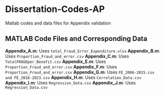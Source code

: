 # Dissertation-Codes-AP
Matlab codes and data files for Appendix validation

## MATLAB Code Files and Corresponding Data

  **Appendix_A.m**: Uses `total_Fraud_Error_Expenditure.xlsx`
  **Appendix_B.m**: Uses `Proportion_Fraud_and_error.csv`
  **Appendix_C.m**: Uses `TotalFRAUDper_Benefit.csv`
  **Appendix_E.m**: Uses `Proportion_Fraud_and_error.csv`
  **Appendix_F.m**: Uses `Proportion_Fraud_and_error.csv`
  **Appendix_G.m**: Uses `FE_2006-2015.csv and FE_2016-2023.csv`
  **Appendix_H.m**: Uses `Correlation_Data.csv`
  **Appendix_I.m**: Uses `Regression_Data.csv`
  **Appendix_J.m**: Uses `Regression_Data.csv`
